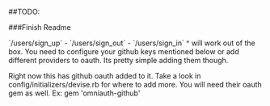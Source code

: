 ##TODO:

###Finish Readme
<p>
`/users/sign_up` - `/users/sign_out` - `/users/sign_in`
^ will work out of the box. You need to configure your github keys mentioned
below or add different providers to oauth. Its pretty simple adding them though.
</p>
<p>
Right now this has github oauth added to it. Take a look in
config/initializers/devise.rb for where to add more. You will need
their oauth gem as well. Ex: gem 'omniauth-github'
</p>
